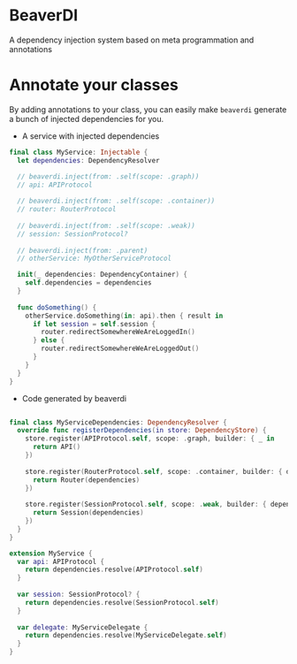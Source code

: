 # BeaverDI

A dependency injection system based on meta programmation and annotations

# Annotate your classes

By adding annotations to your class, you can easily make `beaverdi` generate a bunch of injected dependencies for you.

- A service with injected dependencies

```swift
final class MyService: Injectable {
  let dependencies: DependencyResolver

  // beaverdi.inject(from: .self(scope: .graph))
  // api: APIProtocol
  
  // beaverdi.inject(from: .self(scope: .container))
  // router: RouterProtocol
  
  // beaverdi.inject(from: .self(scope: .weak))
  // session: SessionProtocol?
  
  // beaverdi.inject(from: .parent)
  // otherService: MyOtherServiceProtocol

  init(_ dependencies: DependencyContainer) {
    self.dependencies = dependencies
  }
  
  func doSomething() {
    otherService.doSomething(in: api).then { result in
      if let session = self.session {
        router.redirectSomewhereWeAreLoggedIn()
      } else {
        router.redirectSomewhereWeAreLoggedOut()
      }
    }
  }
}
```

- Code generated by beaverdi

```swift

final class MyServiceDependencies: DependencyResolver {
  override func registerDependencies(in store: DependencyStore) {
    store.register(APIProtocol.self, scope: .graph, builder: { _ in
      return API()
    })
    
    store.register(RouterProtocol.self, scope: .container, builder: { dependencies in
      return Router(dependencies)
    })
    
    store.register(SessionProtocol.self, scope: .weak, builder: { dependencies in 
      return Session(dependencies)
    })
  }
}

extension MyService {
  var api: APIProtocol {
    return dependencies.resolve(APIProtocol.self)
  }
  
  var session: SessionProtocol? {
    return dependencies.resolve(SessionProtocol.self)
  }
  
  var delegate: MyServiceDelegate {
    return dependencies.resolve(MyServiceDelegate.self)
  }
}
```
